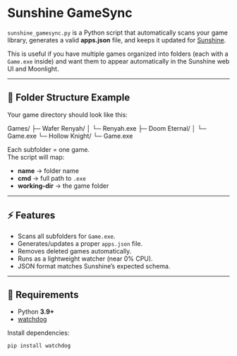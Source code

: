 # Sunshine GameSync

`sunshine_gamesync.py` is a Python script that automatically scans your game library, generates a valid **apps.json** file, and keeps it updated for [Sunshine](https://github.com/LizardByte/Sunshine).  

This is useful if you have multiple games organized into folders (each with a `Game.exe` inside) and want them to appear automatically in the Sunshine web UI and Moonlight.

---

## 📂 Folder Structure Example

Your game directory should look like this:

Games/
├─ Wafer Renyah/
│ └─ Renyah.exe
├─ Doom Eternal/
│ └─ Game.exe
└─ Hollow Knight/
└─ Game.exe

Each subfolder = one game.  
The script will map:
- **name** → folder name  
- **cmd** → full path to `.exe`  
- **working-dir** → the game folder  

---

## ⚡ Features
- Scans all subfolders for `Game.exe`.
- Generates/updates a proper `apps.json` file.
- Removes deleted games automatically.
- Runs as a lightweight watcher (near 0% CPU).
- JSON format matches Sunshine’s expected schema.

---

## 🔧 Requirements
- Python **3.9+**
- [watchdog](https://pypi.org/project/watchdog/)

Install dependencies:
```bash
pip install watchdog
```
